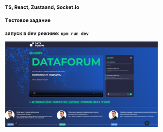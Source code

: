 ### TS, React, Zustaand, Socket.io

### Tестовое задание

### запуск в dev режиме: `npm run dev`

![alt text](src/assets/images/screenshot.png)
